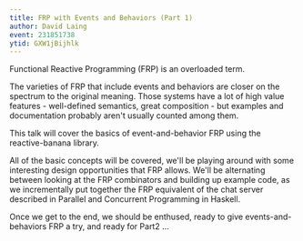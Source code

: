 ```yaml
---
title: FRP with Events and Behaviors (Part 1)
author: David Laing
event: 231851738
ytid: GXW1jBijhlk
---
```

Functional Reactive Programming (FRP) is an overloaded term.

The varieties of FRP that include events and behaviors are closer on the
spectrum to the original meaning. Those systems have a lot of high value
features - well-defined semantics, great composition - but examples and
documentation probably aren't usually counted among them.

This talk will cover the basics of event-and-behavior FRP using the
reactive-banana library.

All of the basic concepts will be covered, we'll be playing around with some
interesting design opportunities that FRP allows. We'll be alternating between
looking at the FRP combinators and building up example code, as we
incrementally put together the FRP equivalent of the chat server described in
Parallel and Concurrent Programming in Haskell.

Once we get to the end, we should be enthused, ready to give
events-and-behaviors FRP a try, and ready for Part2 ...
